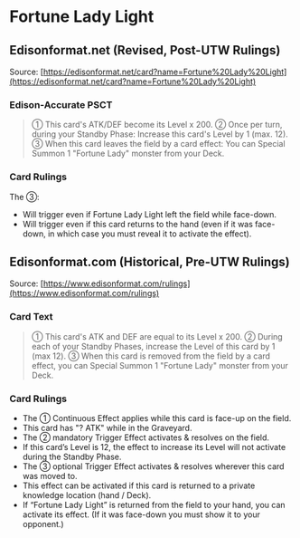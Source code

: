 # Fortune Lady Light

## Edisonformat.net (Revised, Post-UTW Rulings)

Source: [https://edisonformat.net/card?name=Fortune%20Lady%20Light](https://edisonformat.net/card?name=Fortune%20Lady%20Light)

### Edison-Accurate PSCT

> ① This card's ATK/DEF become its Level x 200.
> ② Once per turn, during your Standby Phase: Increase this card's Level by 1 (max. 12).
> ③ When this card leaves the field by a card effect: You can Special Summon 1 "Fortune Lady" monster from your Deck.

### Card Rulings

The ③:
*   Will trigger even if Fortune Lady Light left the field while face-down.
*   Will trigger even if this card returns to the hand (even if it was face-down, in which case you must reveal it to activate the effect).


## Edisonformat.com (Historical, Pre-UTW Rulings)

Source: [https://www.edisonformat.com/rulings](https://www.edisonformat.com/rulings)

### Card Text

> ① This card's ATK and DEF are equal to its Level x 200. ② During each of your Standby Phases, increase the Level of this card by 1 (max 12). ③ When this card is removed from the field by a card effect, you can Special Summon 1 "Fortune Lady" monster from your Deck.

### Card Rulings

*   The ① Continuous Effect applies while this card is face-up on the field.
*   This card has "? ATK" while in the Graveyard.
*   The ② mandatory Trigger Effect activates & resolves on the field.
*   If this card’s Level is 12, the effect to increase its Level will not activate during the Standby Phase.
*   The ③ optional Trigger Effect activates & resolves wherever this card was moved to.
*   This effect can be activated if this card is returned to a private knowledge location (hand / Deck).
*   If “Fortune Lady Light” is returned from the field to your hand, you can activate its effect. (If it was face-down you must show it to your opponent.)


